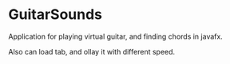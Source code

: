 # GuitarSounds
Application for playing virtual guitar, and finding chords in javafx.

Also can load tab, and ollay it with different speed.
